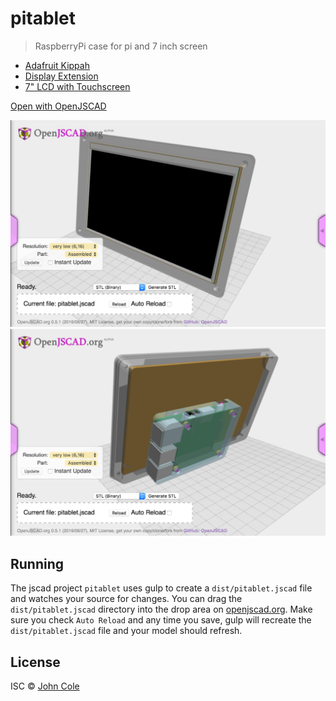 # pitablet

> RaspberryPi case for pi and 7 inch screen

- [Adafruit Kippah](https://www.adafruit.com/products/2453)
- [Display Extension](https://www.adafruit.com/products/2098)
- [7" LCD with Touchscreen](https://www.adafruit.com/products/2354)

[Open with OpenJSCAD](http://openjscad.org/#https://raw.githubusercontent.com/johnwebbcole/pitablet/master/dist/pitablet.jscad)

![front](front.png) ![back](back.png)

## Running

The jscad project `pitablet` uses gulp to create a `dist/pitablet.jscad` file and watches your source for changes. You can drag the `dist/pitablet.jscad` directory into the drop area on [openjscad.org](http://openjscad.org). Make sure you check `Auto Reload` and any time you save, gulp will recreate the `dist/pitablet.jscad` file and your model should refresh.

## License

ISC © [John Cole](http://github.com/johnwebbcole)
